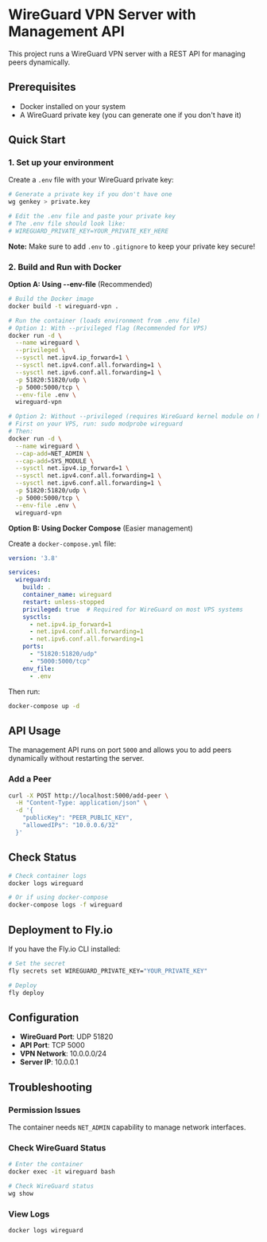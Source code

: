 # WireGuard VPN Server with Management API

This project runs a WireGuard VPN server with a REST API for managing peers dynamically.

## Prerequisites

- Docker installed on your system
- A WireGuard private key (you can generate one if you don't have it)

## Quick Start

### 1. Set up your environment

Create a `.env` file with your WireGuard private key:

```bash
# Generate a private key if you don't have one
wg genkey > private.key

# Edit the .env file and paste your private key
# The .env file should look like:
# WIREGUARD_PRIVATE_KEY=YOUR_PRIVATE_KEY_HERE
```

**Note:** Make sure to add `.env` to `.gitignore` to keep your private key secure!

### 2. Build and Run with Docker

**Option A: Using --env-file** (Recommended)

```bash
# Build the Docker image
docker build -t wireguard-vpn .

# Run the container (loads environment from .env file)
# Option 1: With --privileged flag (Recommended for VPS)
docker run -d \
  --name wireguard \
  --privileged \
  --sysctl net.ipv4.ip_forward=1 \
  --sysctl net.ipv4.conf.all.forwarding=1 \
  --sysctl net.ipv6.conf.all.forwarding=1 \
  -p 51820:51820/udp \
  -p 5000:5000/tcp \
  --env-file .env \
  wireguard-vpn

# Option 2: Without --privileged (requires WireGuard kernel module on host)
# First on your VPS, run: sudo modprobe wireguard
# Then:
docker run -d \
  --name wireguard \
  --cap-add=NET_ADMIN \
  --cap-add=SYS_MODULE \
  --sysctl net.ipv4.ip_forward=1 \
  --sysctl net.ipv4.conf.all.forwarding=1 \
  --sysctl net.ipv6.conf.all.forwarding=1 \
  -p 51820:51820/udp \
  -p 5000:5000/tcp \
  --env-file .env \
  wireguard-vpn
```

**Option B: Using Docker Compose** (Easier management)

Create a `docker-compose.yml` file:

```yaml
version: '3.8'

services:
  wireguard:
    build: .
    container_name: wireguard
    restart: unless-stopped
    privileged: true  # Required for WireGuard on most VPS systems
    sysctls:
      - net.ipv4.ip_forward=1
      - net.ipv4.conf.all.forwarding=1
      - net.ipv6.conf.all.forwarding=1
    ports:
      - "51820:51820/udp"
      - "5000:5000/tcp"
    env_file:
      - .env
```

Then run:
```bash
docker-compose up -d
```

## API Usage

The management API runs on port `5000` and allows you to add peers dynamically without restarting the server.

### Add a Peer

```bash
curl -X POST http://localhost:5000/add-peer \
  -H "Content-Type: application/json" \
  -d '{
    "publicKey": "PEER_PUBLIC_KEY",
    "allowedIPs": "10.0.0.6/32"
  }'
```

## Check Status

```bash
# Check container logs
docker logs wireguard

# Or if using docker-compose
docker-compose logs -f wireguard
```

## Deployment to Fly.io

If you have the Fly.io CLI installed:

```bash
# Set the secret
fly secrets set WIREGUARD_PRIVATE_KEY="YOUR_PRIVATE_KEY"

# Deploy
fly deploy
```

## Configuration

- **WireGuard Port**: UDP 51820
- **API Port**: TCP 5000
- **VPN Network**: 10.0.0.0/24
- **Server IP**: 10.0.0.1

## Troubleshooting

### Permission Issues
The container needs `NET_ADMIN` capability to manage network interfaces.

### Check WireGuard Status
```bash
# Enter the container
docker exec -it wireguard bash

# Check WireGuard status
wg show
```

### View Logs
```bash
docker logs wireguard
```

